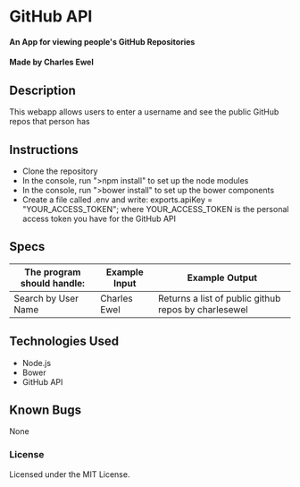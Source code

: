 # GitHub API

#### An App for viewing people's GitHub Repositories

#### Made by Charles Ewel

## Description

This webapp allows users to enter a username and see the public GitHub repos that person has

## Instructions

* Clone the repository
* In the console, run ">npm install" to set up the node modules
* In the console, run ">bower install" to set up the bower components
* Create a file called .env and write: exports.apiKey = "YOUR_ACCESS_TOKEN"; where YOUR_ACCESS_TOKEN is the personal access token you have for the GitHub API

## Specs

The program should handle: | Example Input | Example Output
----- | ----- | -----
Search by User Name | Charles Ewel | Returns a list of public github repos by charlesewel


## Technologies Used

* Node.js
* Bower
* GitHub API

## Known Bugs

None

### License

Licensed under the MIT License.
